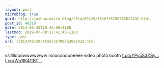 ```yaml
---
layout: post
microblog: true
guid: http://joshua.micro.blog/2014/09/29/t516735709752082432.html
post_id: 40319
date: 2014-09-30T10:46:08+1100
lastmod: 2019-07-30T17:41:45+1100
type: post
url: /2014/09/29/t516735709752082432.html
---
```

sslllllooowwwwwww mooooooooeeee video photo booth [t.co/YPy5S3ZSy...](http://t.co/YPy5S3ZSyW) [t.co/Wu1IK4GBT...](http://t.co/Wu1IK4GBTW)
